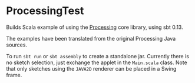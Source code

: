 # ProcessingTest

Builds Scala example of using the [Processing](http://processing.org/) core library, using sbt 0.13.

The examples have been translated from the original Processing Java sources.

To run `sbt run` or `sbt assembly` to create a standalone jar. Currently there is no sketch selection, just exchange the applet in the `Main.scala` class. Note that only sketches using the `JAVA2D` renderer can be placed in a Swing frame.
